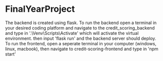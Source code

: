 # FinalYearProject
The backend is created using flask. To run the backend open a terminal in your desired coding platform and navigate to the credit_scoring_backend and type in '.\Venv\Scripts\Activate' which will activate the virtual environment. then input 'flask run' and the backend server should deploy. To run the frontend, open a seperate terminal in your computer (windows, linux, macbook), then navigate to credit-scoring-frontend and type in 'npm start'
